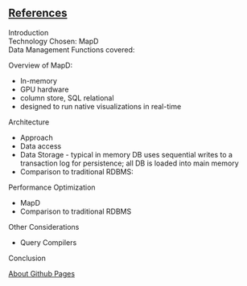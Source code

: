 ## [References](https://github.com/damapak/emergent_database_tech/blob/master/docs/presentation_references.md)  

Introduction  
Technology Chosen:  MapD  
Data Management Functions covered: 

Overview of MapD:  
* In-memory  
* GPU hardware
* column store, SQL relational
* designed to run native visualizations in real-time

Architecture
* Approach
* Data access
* Data Storage - typical in memory DB uses sequential writes to a transaction log for persistence; all DB is loaded into main memory
* Comparison to traditional RDBMS:

  
Performance Optimization
* MapD
* Comparison to traditional RDBMS

Other Considerations
* Query Compilers

Conclusion

[About Github Pages](https://damapak.github.io/emergent_database_tech/github_pages_about)  
